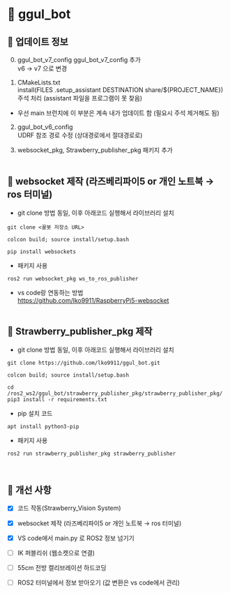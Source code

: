 # 🧪 ggul_bot

## 🥇 업데이트 정보

0. ggul_bot_v7_config
ggul_bot_v7_config 추가<br>
v6 -> v7 으로 변경

1. CMakeLists.txt <br>
install(FILES .setup_assistant DESTINATION share/${PROJECT_NAME}) 주석 처리 (assistant 파일을 프로그램이 못 찾음)<br>
- 우선 main 브런치에 이 부분은 계속 내가 업데이트 함 (필요시 주석 제거해도 됨)

2. ggul_bot_v6_config <br>
UDRF 참조 경로 수정 (상대경로에서 절대경로로)<br>

3. websocket_pkg, Strawberry_publisher_pkg 패키지 추가
<br><br>
## 🥈 websocket 제작 (라즈베리파이5 or 개인 노트북 → ros 터미널) <br>
- git clone 방법 동일, 이후 아래코드 실행해서 라이브러리 설치
<pre><code>git clone <꿀봇 저장소 URL></code></pre>
<pre><code>colcon build; source install/setup.bash</code></pre>
<pre><code>pip install websockets</code></pre>
- 패키지 사용
<pre><code>ros2 run websocket_pkg ws_to_ros_publisher</code></pre>
- vs code랑 연동하는 방법<br>
https://github.com/lko9911/RaspberryPi5-websocket<br><br>

## 🥈 Strawberry_publisher_pkg 제작 <br>
- git clone 방법 동일, 이후 아래코드 실행해서 라이브러리 설치
<pre><code>git clone https://github.com/lko9911/ggul_bot.git</code></pre>
<pre><code>colcon build; source install/setup.bash</code></pre>
<pre><code>cd /ros2_ws2/ggul_bot/strawberry_publisher_pkg/strawberry_publisher_pkg/
pip3 install -r requirements.txt </code></pre>
- pip 설치 코드
<pre><code>apt install python3-pip</code></pre>
- 패키지 사용
<pre><code>ros2 run strawberry_publisher_pkg strawberry_publisher</code></pre>
<br>

## 🥉 개선 사항
- [x] 코드 작동(Strawberry_Vision System) <br>
- [x] websocket 제작 (라즈베리파이5 or 개인 노트북 → ros 터미널)
- [x] VS code에서 main.py 로 ROS2 정보 넘기기
- [ ] IK 퍼블리쉬 (웹소켓으로 연결) <br>
- [ ] 55cm 전방 캘리브레이션 하드코딩
- [ ] ROS2 터미널에서 정보 받아오기 (값 변환은 vs code에서 관리)


